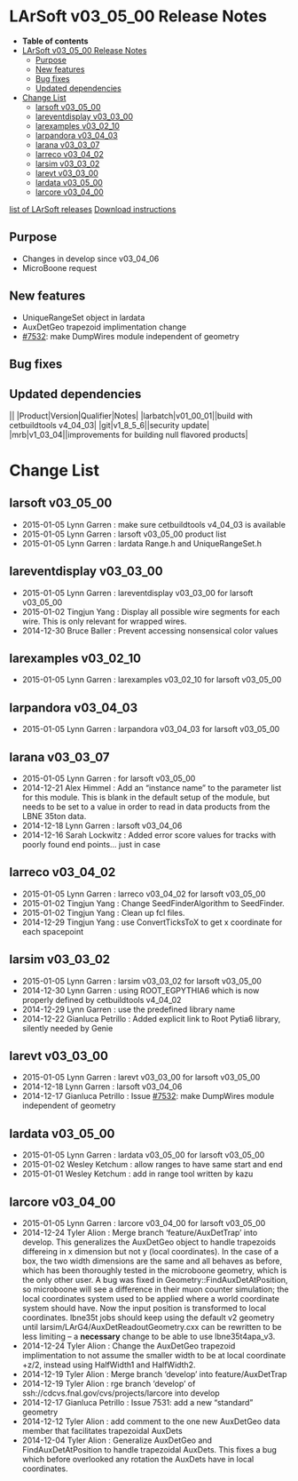 LArSoft v03_05_00 Release Notes
======================================================================

-   **Table of contents**
-   [LArSoft v03_05_00 Release Notes](#LArSoft-v03_05_00-Release-Notes)
    -   [Purpose](#Purpose)
    -   [New features](#New-features)
    -   [Bug fixes](#Bug-fixes)
    -   [Updated dependencies](#Updated-dependencies)
-   [Change List](#Change-List)
    -   [larsoft v03_05_00](#larsoft-v03_05_00)
    -   [lareventdisplay v03_03_00](#lareventdisplay-v03_03_00)
    -   [larexamples v03_02_10](#larexamples-v03_02_10)
    -   [larpandora v03_04_03](#larpandora-v03_04_03)
    -   [larana v03_03_07](#larana-v03_03_07)
    -   [larreco v03_04_02](#larreco-v03_04_02)
    -   [larsim v03_03_02](#larsim-v03_03_02)
    -   [larevt v03_03_00](#larevt-v03_03_00)
    -   [lardata v03_05_00](#lardata-v03_05_00)
    -   [larcore v03_04_00](#larcore-v03_04_00)

[list of LArSoft releases](LArSoft_release_list)
[Download instructions](http://scisoft.fnal.gov/scisoft/bundles/larsoft/v03_05_00/larsoft-v03_05_00.html)

Purpose
--------------------

-   Changes in develop since v03_04_06
-   MicroBoone request

New features
------------------------------

-   UniqueRangeSet object in lardata
-   AuxDetGeo trapezoid implimentation change
-   [\#7532](/redmine/issues/7532 "Feature: Make dump_wires.fcl independent of geometry (Closed)"): make DumpWires module independent of geometry

Bug fixes
------------------------

Updated dependencies
----------------------------------------------

||
|Product|Version|Qualifier|Notes|
|larbatch|v01_00_01||build with cetbuildtools v4_04_03|
|git|v1_8_5_6||security update|
|mrb|v1_03_04||improvements for building null flavored products|

Change List
============================

larsoft v03_05_00
------------------------------------------

-   2015-01-05 Lynn Garren : make sure cetbuildtools v4_04_03 is available
-   2015-01-05 Lynn Garren : larsoft v03_05_00 product list
-   2015-01-05 Lynn Garren : lardata Range.h and UniqueRangeSet.h

lareventdisplay v03_03_00
----------------------------------------------------------

-   2015-01-05 Lynn Garren : lareventdisplay v03_03_00 for larsoft v03_05_00
-   2015-01-02 Tingjun Yang : Display all possible wire segments for each wire. This is only relevant for wrapped wires.
-   2014-12-30 Bruce Baller : Prevent accessing nonsensical color values

larexamples v03_02_10
--------------------------------------------------

-   2015-01-05 Lynn Garren : larexamples v03_02_10 for larsoft v03_05_00

larpandora v03_04_03
------------------------------------------------

-   2015-01-05 Lynn Garren : larpandora v03_04_03 for larsoft v03_05_00

larana v03_03_07
----------------------------------------

-   2015-01-05 Lynn Garren : for larsoft v03_05_00
-   2014-12-21 Alex Himmel : Add an “instance name” to the parameter list for this module. This is blank in the default setup of the module, but needs to be set to a value in order to read in data products from the LBNE 35ton data.
-   2014-12-18 Lynn Garren : larsoft v03_04_06
-   2014-12-16 Sarah Lockwitz : Added error score values for tracks with poorly found end points… just in case

larreco v03_04_02
------------------------------------------

-   2015-01-05 Lynn Garren : larreco v03_04_02 for larsoft v03_05_00
-   2015-01-02 Tingjun Yang : Change SeedFinderAlgorithm to SeedFinder.
-   2015-01-02 Tingjun Yang : Clean up fcl files.
-   2014-12-29 Tingjun Yang : use ConvertTicksToX to get x coordinate for each spacepoint

larsim v03_03_02
----------------------------------------

-   2015-01-05 Lynn Garren : larsim v03_03_02 for larsoft v03_05_00
-   2014-12-30 Lynn Garren : using ROOT_EGPYTHIA6 which is now properly defined by cetbuildtools v4_04_02
-   2014-12-29 Lynn Garren : use the predefined library name
-   2014-12-22 Gianluca Petrillo : Added explicit link to Root Pytia6 library, silently needed by Genie

larevt v03_03_00
----------------------------------------

-   2015-01-05 Lynn Garren : larevt v03_03_00 for larsoft v03_05_00
-   2014-12-18 Lynn Garren : larsoft v03_04_06
-   2014-12-17 Gianluca Petrillo : Issue [\#7532](/redmine/issues/7532 "Feature: Make dump_wires.fcl independent of geometry (Closed)"): make DumpWires module independent of geometry

lardata v03_05_00
------------------------------------------

-   2015-01-05 Lynn Garren : lardata v03_05_00 for larsoft v03_05_00
-   2015-01-02 Wesley Ketchum : allow ranges to have same start and end
-   2015-01-01 Wesley Ketchum : add in range tool written by kazu

larcore v03_04_00
------------------------------------------

-   2015-01-05 Lynn Garren : larcore v03_04_00 for larsoft v03_05_00
-   2014-12-24 Tyler Alion : Merge branch ‘feature/AuxDetTrap’ into develop. This generalizes the AuxDetGeo object to handle trapezoids differeing in x dimension but not y (local coordinates). In the case of a box, the two width dimensions are the same and all behaves as before, which has been thoroughly tested in the microboone geometry, which is the only other user. A bug was fixed in Geometry::FindAuxDetAtPosition, so microboone will see a difference in their muon counter simulation; the local coordinates system used to be applied where a world coordinate system should have. Now the input position is transformed to local coordinates. lbne35t jobs should keep using the default v2 geometry until larsim/LArG4/AuxDetReadoutGeometry.cxx can be rewritten to be less limiting – a **necessary** change to be able to use lbne35t4apa_v3.
-   2014-12-24 Tyler Alion : Change the AuxDetGeo trapezoid implimentation to not assume the smaller width to be at local coordinate +z/2, instead using HalfWidth1 and HalfWidth2.
-   2014-12-19 Tyler Alion : Merge branch ‘develop’ into feature/AuxDetTrap
-   2014-12-19 Tyler Alion : rge branch ‘develop’ of ssh://cdcvs.fnal.gov/cvs/projects/larcore into develop
-   2014-12-17 Gianluca Petrillo : Issue 7531: add a new “standard” geometry
-   2014-12-12 Tyler Alion : add comment to the one new AuxDetGeo data member that facilitates trapezoidal AuxDets
-   2014-12-04 Tyler Alion : Generalize AuxDetGeo and FindAuxDetAtPosition to handle trapezoidal AuxDets. This fixes a bug which before overlooked any rotation the AuxDets have in local coordinates.
